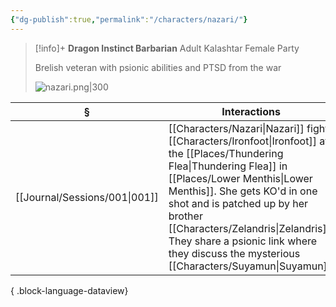 ```yaml
---
{"dg-publish":true,"permalink":"/characters/nazari/"}
---
```


> [!info]+
> **Dragon Instinct Barbarian**
> Adult Kalashtar Female
> Party
> 
> Brelish veteran with psionic abilities and PTSD from the war
> 
> ![nazari.png|300](/img/user/z_attachments/nazari.png)

| §                                | Interactions                                                                                                                                                                                                                       |
| -------------------------------- | ---------------------------------------------------------------------------------------------------------------------------------------------------------------------------------------------------------------------------------- |
| [[Journal/Sessions/001\|001]] | [[Characters/Nazari\|Nazari]] fights [[Characters/Ironfoot\|Ironfoot]] at the [[Places/Thundering Flea\|Thundering Flea]] in [[Places/Lower Menthis\|Lower Menthis]]. She gets KO'd in one shot and is patched up by her brother [[Characters/Zelandris\|Zelandris]]. They share a psionic link where they discuss the mysterious [[Characters/Suyamun\|Suyamun]]. |

{ .block-language-dataview}